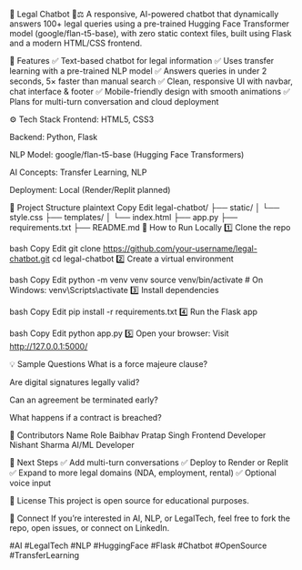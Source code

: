 📜 Legal Chatbot 🤖⚖️
A responsive, AI-powered chatbot that dynamically answers 100+ legal queries using a pre-trained Hugging Face Transformer model (google/flan-t5-base), with zero static context files, built using Flask and a modern HTML/CSS frontend.

🚀 Features
✅ Text-based chatbot for legal information
✅ Uses transfer learning with a pre-trained NLP model
✅ Answers queries in under 2 seconds, 5× faster than manual search
✅ Clean, responsive UI with navbar, chat interface & footer
✅ Mobile-friendly design with smooth animations
✅ Plans for multi-turn conversation and cloud deployment

⚙️ Tech Stack
Frontend: HTML5, CSS3

Backend: Python, Flask

NLP Model: google/flan-t5-base (Hugging Face Transformers)

AI Concepts: Transfer Learning, NLP

Deployment: Local (Render/Replit planned)

📂 Project Structure
plaintext
Copy
Edit
legal-chatbot/
├── static/
│   └── style.css
├── templates/
│   └── index.html
├── app.py
├── requirements.txt
├── README.md
🏃 How to Run Locally
1️⃣ Clone the repo

bash
Copy
Edit
git clone https://github.com/your-username/legal-chatbot.git
cd legal-chatbot
2️⃣ Create a virtual environment

bash
Copy
Edit
python -m venv venv
source venv/bin/activate  # On Windows: venv\Scripts\activate
3️⃣ Install dependencies

bash
Copy
Edit
pip install -r requirements.txt
4️⃣ Run the Flask app

bash
Copy
Edit
python app.py
5️⃣ Open your browser:
Visit http://127.0.0.1:5000/

💡 Sample Questions
What is a force majeure clause?

Are digital signatures legally valid?

Can an agreement be terminated early?

What happens if a contract is breached?

👥 Contributors
Name	Role
Baibhav Pratap Singh	Frontend Developer
Nishant Sharma	AI/ML Developer

📌 Next Steps
✅ Add multi-turn conversations
✅ Deploy to Render or Replit
✅ Expand to more legal domains (NDA, employment, rental)
✅ Optional voice input

📃 License
This project is open source for educational purposes.

🤝 Connect
If you’re interested in AI, NLP, or LegalTech, feel free to fork the repo, open issues, or connect on LinkedIn.

#AI #LegalTech #NLP #HuggingFace #Flask #Chatbot #OpenSource #TransferLearning
